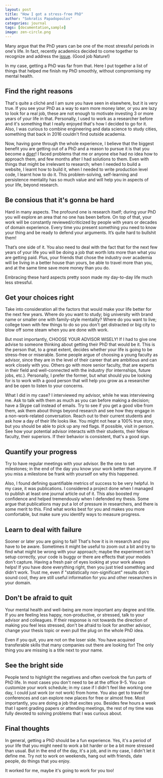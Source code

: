 ```yaml
---
layout: post
title: "How I got a stress-free PhD"
author: "Sokratis Papadopoulos"
categories: journal
tags: [documentation,sample]
image: zen-circle.png
---
```


Many argue that the PhD years can be one of the most stressful periods in 
one's life. In fact, recently academics decided to come together to recognize and address the [issue](https://www.nature.com/articles/d41586-019-01492-0). (Good job Nature!)

In my case, getting a PhD was far from that. Here I put together a list of things that helped me finish my PhD smoothly, without compromising my mental health.

## Find the right reasons

That's quite a cliché and I am sure you have seen in elsewhere, but it is very true. If you see your PhD as a way to earn more money later, or you are lazy to look for a real job, 
these are not enough to motivate investing 3 or more years of your life in that. Personally, I used to work as a researcher before and it's something that I really enjoyed that's how I decided to go for it. 
Also, I was curious to combine engineering and data science to study cities, something that back in 2016 couldn't find outside academia. 

Now, having gone through the whole experience, I believe that the biggest benefit you are getting out of a PhD and a reason to pursue it is that you become 
a [doer](https://www.urbandictionary.com/define.php?term=Doer)! I faced problems that me or anyone else had no idea how to approach them, and few months after I had solutions to them. 
Even with things that might be irrelevant to research; when I needed to build a website, I learnt how to build it, when I needed to write production level code, I learnt how to do it. 
This problem-solving, self-learning and persistence mentality has so much value and will help you in aspects of your life, beyond research.


## Be consious that it's gonna be hard

Hard in many aspects. The profound one is research itself; during your PhD you will explore an area that no one has been before. On top of that, your work will 
be constantly reviewed/criticized by people with years or decades of domain experience. Every time you present something you need to know your thing and be ready 
to defend your arguments. It’s quite hard to bullshit them!

That’s one side of it. You also need to deal with the fact that for the next few years of your life you will be doing a job that worth lots more than what you are getting paid. 
Plus, your friends that chose the industry over academia will be living in a better house than yours, be able to travel more than you, and at the same time save more money than you do.

Embracing these hard aspects pretty soon made my day-to-day life much less stressful.


## Get your choices right

Take into consideration all the factors that would make your life better for the next few years. Where do you want to study; big university with brand name or smaller one with family-style mentality? 
Where do you want to live; college town with few things to do so you don't get distracted or big city to blow off some steam when you are done with work.

But most importantly, CHOOSE YOUR ADVISOR WISELY! If I had to give one advise to someone thinking about getting their PhD that would be it. This is the person that, to a great extent, decides whether 
your life is going to be stress-free or miserable. Some people argue of choosing a young faculty as advisor, since they are in the level of their career that are ambitious and can work closely with you. 
Others go with more senior faculty, that are experts in their field and well-connected with the industry (for internships, future jobs, etc.). Personally, I prefer the former, but what should you be looking for 
is to work with a good person that will help you grow as a researcher and be open to listen to your concerns.

What I did in my case? I interviewed my advisor, while he was interviewing me. Ask to talk with them as much as you can before making a decision; have a Skype call instead of emails. 
Try to see if you get a good vibe from them, ask them about things beyond research and see how they engage in a non-work-related conversation. Reach out to their current students and ask how a day of 
their life looks like. You might not hear a 100% true story, but you should be able to pick up any red flags. If possible, visit in person. See how your potential advisor interacts with their students, 
their fellow faculty, their superiors. If their behavior is consistent, that's a good sign. 


## Quantify your progress

Try to have regular meetings with your advisor. Be the one to set milestones; in the end of the day you know your work better than anyone. If you miss a milestone be frank with yourself on why this happened. 

Also, I found defining quantifiable metrics of success to be very helpful. In my case, it was publications. I considered a project done when I managed to publish at least one journal article out of it. 
This also boosted my confidence and helped tremendously when I defended my thesis. Some argue that publications may put a lot of pressure in researchers, and there is some merit to this. 
Find what works best for you and makes you more comfortable, but make sure you identify ways to measure progress. 


## Learn to deal with failure

Sooner or later you are going to fail! That's how it is in research and you have to be aware. Sometimes it might be useful to zoom out a bit and try to find what might be wrong with your approach; 
maybe the experiment isn't setup correctly, your code is buggy or there are effects that your models don't capture. Having a fresh pair of eyes looking at your work always helps! If you have done everything right, 
then you just tried something and didn't work. Trust me, even if "statistically non-significant" results don't sound cool, they are still useful information for you and other researchers in your domain.


## Don't be afraid to quit

Your mental health and well-being are more important any degree and title. If you are feeling less happy, non-productive, or stressed, talk to your advisor and colleagues. 
If their response is not towards the direction of making you feel less stressed, don't be afraid to look for another advisor, change your thesis topic or even pull the plug on the whole PhD idea.  

Even if you quit, you are not on the loser side. You have acquired transferable skills that many companies out there are looking for! The only thing you are missing is a title next to your name.


## See the bright side

People tend to highlight the negatives and often overlook the fun parts of PhD life. In most cases you don't need to be at the office 9-5. You can customize your work schedule; in my case if I didn't feel 
like working one day, I could just work (or not work) from home. You also get to travel for conferences and can explore new places for free or almost free. Most importantly, you are doing a job that excites you. 
Besides few hours a week that I spent grading papers or attending meetings, the rest of my time was fully devoted to solving problems that I was curious about.   


## Final thoughts

In general, getting a PhD should be a fun experience. Yes, it's a period of your life that you might need to work a bit harder or be a bit more stressed than usual. But in the end of the day, it's a job, and in my case, I didn't let it define me. 
Try not to work on weekends, hang out with friends, date people, do things that you enjoy. 

It worked for me, maybe it's going to work for you too!







